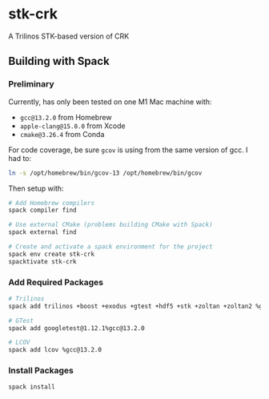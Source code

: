 # stk-crk

A Trilinos STK-based version of CRK

## Building with Spack

### Preliminary

Currently, has only been tested on one M1 Mac machine with:
- `gcc@13.2.0` from Homebrew
- `apple-clang@15.0.0` from Xcode
- `cmake@3.26.4` from Conda

For code coverage, be sure `gcov` is using from the same version of gcc. I had to:
```bash
ln -s /opt/homebrew/bin/gcov-13 /opt/homebrew/bin/gcov
```

Then setup with: 

```bash
# Add Homebrew compilers
spack compiler find

# Use external CMake (problems building CMake with Spack)
spack external find

# Create and activate a spack environment for the project
spack env create stk-crk
spacktivate stk-crk
```

### Add Required Packages

```bash
# Trilinos
spack add trilinos +boost +exodus +gtest +hdf5 +stk +zoltan +zoltan2 %gcc ^openblas%apple-clang

# GTest
spack add googletest@1.12.1%gcc@13.2.0

# LCOV
spack add lcov %gcc@13.2.0
```

### Install Packages

```bash
spack install
```
